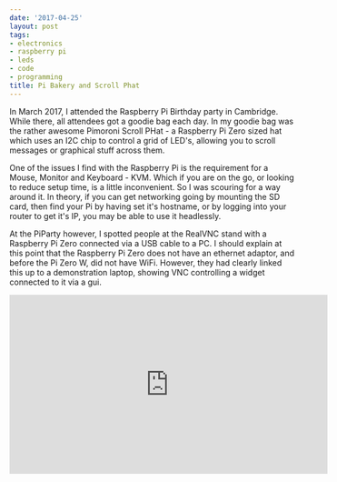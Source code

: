 ```yaml
---
date: '2017-04-25'
layout: post
tags:
- electronics
- raspberry pi
- leds
- code
- programming
title: Pi Bakery and Scroll Phat
---
```

In March 2017, I attended the Raspberry Pi Birthday party in Cambridge. While there, all attendees got a goodie bag each day. In my goodie bag was the rather awesome Pimoroni Scroll PHat - a Raspberry Pi Zero sized hat which uses an I2C chip to control a grid of LED's, allowing you to scroll messages or graphical stuff across them.

One of the issues I find with the Raspberry Pi is the requirement for a Mouse, Monitor and Keyboard - KVM. Which if you are on the go, or looking to reduce setup time, is a little inconvenient. So I was scouring for a way around it. In theory, if you can get networking going by mounting the SD card, then find your Pi by having set it's hostname, or by logging into your router to get it's IP, you may be able to use it headlessly.

At the PiParty however, I spotted people at the RealVNC stand with a Raspberry Pi Zero connected via a USB cable to a PC. I should explain at this point that the Raspberry Pi Zero does not have an ethernet adaptor, and before the Pi Zero W, did not have WiFi. However, they had clearly linked this up to a demonstration laptop, showing VNC controlling a widget connected to it via a gui.

<div class="embed-responsive embed-responsive-16by9">
<iframe width="560" height="315" src="https://www.youtube.com/embed/MAqpEKMTPKs" frameborder="0" allowfullscreen="True"></iframe>
</div>
